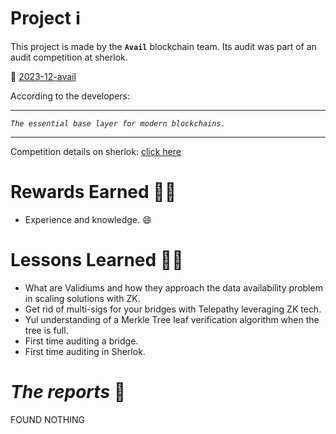 # Project ℹ️

This project is made by the **`Avail`** blockchain team. Its audit was part of an audit competition at sherlok.

🔗 [2023-12-avail](https://github.com/sherlock-audit/2023-12-avail)

According to the developers:

---

_`The essential base layer for modern blockchains.`_

---

Competition details on sherlok: [click here](https://audits.sherlock.xyz/contests/146)

# Rewards Earned 💸🧠

- Experience and knowledge. 😄

# Lessons Learned 🧑‍💻

- What are Validiums and how they approach the data availability problem in scaling solutions with ZK.
- Get rid of multi-sigs for your bridges with Telepathy leveraging ZK tech.
- Yul understanding of a Merkle Tree leaf verification algorithm when the tree is full.
- First time auditing a bridge.
- First time auditing in Sherlok.

# _The reports_ 📝

FOUND NOTHING


